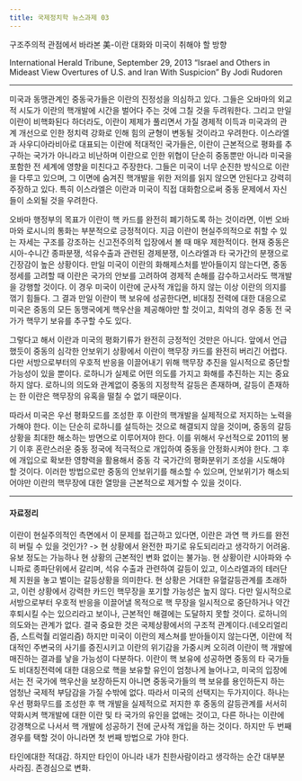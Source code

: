 ```yaml
---
title: 국제정치학 뉴스과제 03
---
```


구조주의적 관점에서 바라본 美-이란 대화와 미국이 취해야 할 방향

International Herald Tribune, September 29, 2013
“Israel and Others in Mideast View Overtures of U.S. and Iran With Suspicion” By Jodi Rudoren

---

미국과 동맹관계인 중동국가들은 이란의 진정성을 의심하고 있다. 그들은 오바마의 외교적 시도가 이란의 핵개발에 시간을 벌어다 주는 것에 그칠 것을 두려워한다. 그리고 만일 이란이 비핵화된다 하더라도, 이란이 제제가 풀리면서 가질 경제적 이득과 미국과의 관계 개선으로 인한 정치력 강화로 인해 힘의 균형이 변동될 것이라고 우려한다. 이스라엘과 사우디아라비아로 대표되는 이란에 적대적인 국가들은, 이란이 근본적으로 평화를 추구하는 국가가 아니라고 비난하며 이란으로 인한 위협이 단순히 중동뿐만 아니라 미국을 포함한 전 세계에 영향을 미친다고 주장한다. 그들은 미국이 너무 순진한 방식으로 이란을 다루고 있으며, 그 이면에 숨겨진 핵개발을 위한 저의를 읽지 않으면 안된다고 강력히 주장하고 있다. 특히 이스라엘은 이란과 미국이 직접 대화함으로써 중동 문제에서 자신들이 소외될 것을 우려한다.

오바마 행정부의 목표가 이란이 핵 카드를 완전히 폐기하도록 하는 것이라면, 이번 오바마와 로시니의 통화는 부분적으로 긍정적이다. 지금 이란이 현실주의적으로 취할 수 있는 자세는 구조를 강조하는 신고전주의적 입장에서 볼 때 매우 제한적이다. 현재 중동은 시아-수니간 종파분쟁, 석유수출과 관련된 경제분쟁, 이스라엘과 타 국가간의 분쟁으로 긴장감이 높은 상황이다. 만일 미국이 이란의 화해제스처를 받아들이지 않는다면, 중동정세를 고려할 때 이란은 국가의 안보를 고려하여 경제적 손해를 감수하고서라도 핵개발을 강행할 것이다. 이 경우 미국이 이란에 군사적 개입을 하지 않는 이상 이란의 의지를 꺾기 힘들다. 그 결과 만일 이란이 핵 보유에 성공한다면, 비대칭 전력에 대한 대응으로 미국은 중동의 모든 동맹국에게 핵우산을 제공해야만 할 것이고, 최악의 경우 중동 전 국가가 핵무기 보유를 추구할 수도 있다.

그렇다고 해서 이란과 미국의 평화기류가 완전히 긍정적인 것만은 아니다. 앞에서 언급했듯이 중동의 심각한 안보위기 상황에서 이란이 핵무장 카드를 완전히 버리긴 어렵다. 다만 서방으로부터의 우호적 반응을 이끌어내기 위해 핵무장 추진을 일시적으로 중단할 가능성이 있을 뿐이다. 로하니가 실제로 어떤 의도를 가지고 화해를 추진하는 지는 중요하지 않다. 로하니의 의도와 관계없이 중동의 지정학적 갈등은 존재하며, 갈등이 존재하는 한 이란은 핵무장의 유혹을 떨칠 수 없기 때문이다.

따라서 미국은 우선 평화모드를 조성한 후 이란의 핵개발을 실제적으로 저지하는 노력을 가해야 한다. 이는 단순히 로하니를 설득하는 것으로 해결되지 않을 것이며, 중동의 갈등상황을 최대한 해소하는 방면으로 이루어져야 한다. 이를 위해서 우선적으로 2011의 봉기 이후 혼란스러운 중동 정국에 적극적으로 개입하여 중동을 안정화시켜야 한다. 그 후에 개입으로 확보한 영향력을 활용해서 중동 각 국가간의 평화분위기 조성을 시도해야 할 것이다. 이러한 방법으로만 중동의 안보위기를 해소할 수 있으며, 안보위기가 해소되어야만 이란의 핵무장에 대한 열망을 근본적으로 제거할 수 있을 것이다.

---

#### 자료정리

이란이 현실주의적인 측면에서 이 문제를 접근하고 있다면, 이란은 과연 핵 카드를 완전히 버릴 수 있을 것인가? -> 현 상황에서 완전한 파기로 유도되리라고 생각하기 어려움. 유보 정도는 가능하나 현 상황의 근본적인 변화 없이는 불가능. 현 상황이란 시아파와 수니파로 종파단위에서 갈리며, 석유 수출과 관련하여 갈등이 있고, 이스라엘과의 테러단체 지원을 놓고 벌이는 갈등상황을 의미한다. 현 상황은 거대한 유혈갈등관계를 초래하고, 이런 상황에서 강력한 카드인 핵무장을 포기할 가능성은 높지 않다. 다만 일시적으로 서방으로부터 우호적 반응을 이끌어낼 목적으로 핵 무장을 일시적으로 중단하거나 약간 후퇴시킬 수는 있으리라고 보이나, 근본적인 해결에는 도달하지 못할 것이다. 로하니의 의도와는 관계가 없다. 결국 중요한 것은 국제상황에서의 구조적 관계이다.(네오리얼리즘, 스트럭춸 리얼리즘)
하지만 미국이 이란의 제스쳐를 받아들이지 않는다면, 이란에 적대적인 주변국의 사기를 증진시키고 이란의 위기감을 가중시켜 오히려 이란이 핵 개발에 매진하는 결과를 낳을 가능성이 다분하다. 이란이 핵 보유에 성공하면 중동의 타 국가들도 비대칭전력에 대한 대응으로 핵을 보유할 유인이 엄청나게 늘어나고, 미국의 입장에서는 전 국가에 핵우산을 보장하든지 아니면 중동국가들의 핵 보유를 용인하든지 하는 엄청난 국제적 부담감을 가질 수밖에 없다.
따라서 미국의 선택지는 두가지이다. 하나는 우선 평화무드를 조성한 후 핵 개발을 실제적으로 저지한 후 중동의 갈등관계를 서서히 약화시켜 핵개발에 대한 이란 및 타 국가의 유인을 없애는 것이고, 다른 하나는 이란에 강경책으로 나서서 핵 개발에 성공하기 전에 군사적 개입을 하는 것이다. 하지만 두 번째 경우를 택할 것이 아니라면 첫 번째 방법으로 가야 한다.

타인에대한 적대감. 하지만 타인이 아니라 내가 친한사람이라고 생각하는 순간 대부분 사라짐. 존경심으로 변화. 
